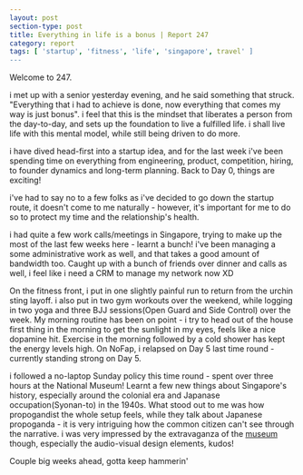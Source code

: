 ```yaml
---
layout: post
section-type: post
title: Everything in life is a bonus | Report 247
category: report
tags: [ 'startup', 'fitness', 'life', 'singapore', travel' ]
---
```


Welcome to 247.

i met up with a senior yesterday evening, and he said something that struck. "Everything that i had to achieve is done, now everything that comes my way is just bonus". i feel that this is the mindset that liberates a person from the day-to-day, and sets up the foundation to live a fulfilled life. i shall live life with this mental model, while still being driven to do more.

i have dived head-first into a startup idea, and for the last week i've been spending time on everything from engineering, product, competition, hiring, to founder dynamics and long-term planning. Back to Day 0, things are exciting! 

i've had to say no to a few folks as i've decided to go down the startup route, it doesn't come to me naturally - however, it's important for me to do so to protect my time and the relationship's health.

i had quite a few work calls/meetings in Singapore, trying to make up the most of the last few weeks here - learnt a bunch! i've been managing a some administrative work as well, and that takes a good amount of bandwidth too. Caught up with a bunch of friends over dinner and calls as well, i feel like i need a CRM to manage my network now XD

On the fitness front, i put in one slightly painful run to return from the urchin sting layoff. i also put in two gym workouts over the weekend, while logging in two yoga and three BJJ sessions(Open Guard and Side Control) over the week. My morning routine has been on point - i try to head out of the house first thing in the morning to get the sunlight in my eyes, feels like a nice dopamine hit. Exercise in the morning followed by a cold shower has kept the energy levels high. On NoFap, i relapsed on Day 5 last time round - currently standing strong on Day 5.

i followed a no-laptop Sunday policy this time round - spent over three hours at the National Museum! Learnt a few new things about Singapore's history, especially around the colonial era and Japanase occupation(Syonan-to) in the 1940s. What stood out to me was how propogandist the whole setup feels, while they talk about Japanese propoganda - it is very intriguing how the common citizen can't see through the narrative. i was very impressed by the extravaganza of the [museum](https://www.instagram.com/natmuseum_sg/) though, especially the audio-visual design elements, kudos!

Couple big weeks ahead, gotta keep hammerin'